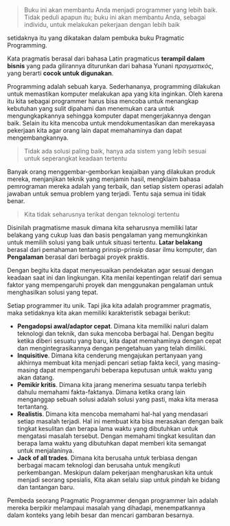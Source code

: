 > Buku ini akan membantu Anda menjadi programmer yang lebih baik.
> Tidak peduli apapun itu; buku ini akan membantu Anda, sebagai individu, untuk melakukan pekerjaan dengan lebih baik

setidaknya itu yang dikatakan dalam pembuka buku Pragmatic Programming.

Kata pragmatis berasal dari bahasa Latin pragmaticus **terampil dalam bisnis** yang pada gilirannya diturunkan dari bahasa Yunani *πραγματικός*, yang berarti **cocok untuk digunakan**.

Programming adalah sebuah karya. Sederhananya, programming dilakukan untuk memastikan komputer melakukan apa yang kita inginkan. Oleh karena itu kita sebagai programmer harus bisa mencoba untuk menangkap kebutuhan yang sulit dipahami dan menemukan cara untuk mengungkapkannya sehingga komputer dapat mengerjakannya dengan baik. Selain itu kita mencoba untuk mendokumentasikan dan merekayasa pekerjaan kita agar orang lain dapat memahaminya dan dapat mengembangkannya.

> Tidak ada solusi paling baik, hanya ada sistem yang lebih sesuai untuk seperangkat keadaan tertentu

Banyak orang menggembar-gemborkan keajaiban yang dilakukan produk mereka, menjanjikan teknik yang menjamin hasil, mengklaim bahasa pemrograman mereka adalah yang terbaik, dan setiap sistem operasi adalah jawaban untuk semua problem yang terjadi. Tentu saja semua ini tidak benar. 

> Kita tidak seharusnya terikat dengan teknologi tertentu

Disinilah pragmatisme masuk dimana kita seharusnya memiliki latar belakang yang cukup luas dan basis pengalaman yang memungkinkan untuk memilih solusi yang baik untuk situasi tertentu. **Latar belakang** berasal dari pemahaman tentang prinsip-prinsip dasar ilmu komputer, dan **Pengalaman** berasal dari berbagai proyek praktis.

Dengan begitu kita dapat menyesuaikan pendekatan agar sesuai dengan keadaan saat ini dan lingkungan. Kita menilai kepentingan relatif dari semua faktor yang mempengaruhi proyek dan menggunakan pengalaman untuk menghasilkan solusi yang tepat.

Setiap programmer itu unik. Tapi jika kita adalah programmer pragmatis, maka setidaknya kita akan memiliki karakteristik sebagai berikut:
- **Pengadopsi awal/adaptor cepat**. Dimana kita memiliki naluri dalam teknologi dan teknik, dan suka mencoba berbagai hal. Dengan begitu ketika diberi sesuatu yang baru, kita dapat memahaminya dengan cepat dan mengintegrasikannya dengan pengetahuan yang telah dimiliki. 
- **Inquisitive**. Dimana kita cenderung mengajukan pertanyaan yang akhirnya membuat kita menjadi pencari setiap fakta kecil, yang masing-masing dapat mempengaruhi beberapa keputusan untuk waktu yang akan datang.
- **Pemikir kritis**. Dimana kita jarang menerima sesuatu tanpa terlebih dahulu memahami fakta-faktanya. Dimana ketika orang lain menganggap sebuah solusi adalah solusi yang pasti, maka kita merasa tertantang. 
- **Realistis**. Dimana kita mencoba memahami hal-hal yang mendasari setiap masalah terjadi. Hal ini membuat kita bisa merasakan dengan baik tingkat kesulitan dan berapa lama waktu yang dibutuhkan untuk mengatasi masalah tersebut. Dengan memahami tingkat kesulitan dan berapa lama waktu yang dibutuhkan dapat memberi kita semangat untuk menjalaninya. 
- **Jack of all trades**. Dimana kita berusaha untuk terbiasa dengan berbagai macam teknologi dan berusaha untuk mengikuti perkembangan. Meskipun dalam pekerjaan mengharuskan kita untuk menjadi seorang spesialis, Kita akan selalu siap untuk pindah ke bidang dan tantangan baru.

Pembeda seorang Pragmatic Programmer dengan programmer lain adalah mereka berpikir melampaui masalah yang dihadapi, menempatkannya dalam konteks yang lebih besar dan mencari gambaran besarnya.